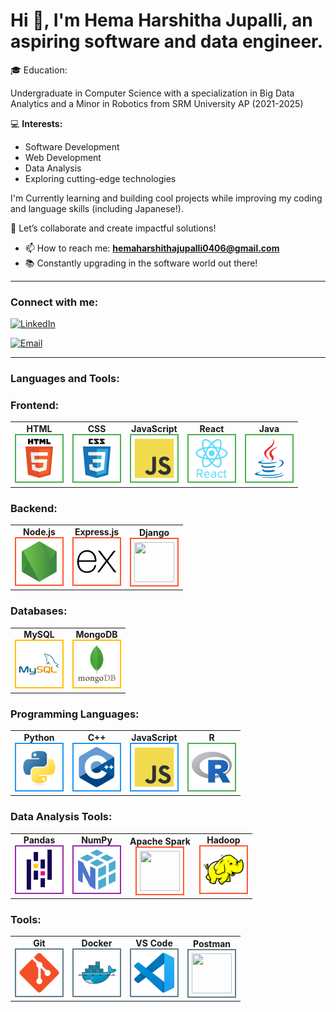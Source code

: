 
<!--## Usage Policy 📄

Please **do not copy the code directly from this repository**. Instead, fork this repository or clone it if you want to use or modify the code. Respecting this policy helps ensure proper attribution and version control. Thank you!

By using the code in this repository, you agree to these terms.

## Why Fork or Clone?

Forking or cloning the repository allows you to:
- Get the latest updates.
- Keep your changes separate and organized.
- Contribute back to the original project.

You can follow the below steps:
- Fork the repository: Click on the "Fork" button at the top-right and star the repo.
- Clone the repository: Use the following command:
   git clone https://github.com/your-username/your-repo-name.git
- Start working on your fork
- If you've made improvements or fixes in your fork that you want to share with the original project, you can commit the changes and create a pull request.

-->

# Hi 👋, I'm Hema Harshitha Jupalli, an aspiring software and data engineer.

🎓 Education:

Undergraduate in Computer Science with a specialization in Big Data Analytics and a Minor in Robotics from SRM University AP (2021-2025)

💻 **Interests:**  
- Software Development  
- Web Development  
- Data Analysis  
- Exploring cutting-edge technologies  


I'm Currently learning and building cool projects while improving my coding and language skills (including Japanese!).

🤝 Let’s collaborate and create impactful solutions!



<!--
<p align="left"> <a href="https://twitter.com/rahulmahanthi" target="blank"><img src="https://img.shields.io/twitter/follow/rahulmahanthi?logo=twitter&style=for-the-badge" alt="rahulmahanthi" /></a> </p>
-->


- 📫 How to reach me: **hemaharshithajupalli0406@gmail.com**
- 📚 Constantly upgrading in the software world out there!
---


### Connect with me:
[![LinkedIn](https://img.shields.io/badge/-Jupalli%20Hema%20Harshitha-blue?style=flat-square&logo=linkedin&logoColor=white&link=https://www.linkedin.com/in/hema-harshitha-0848a524a/)](https://www.linkedin.com/in/hema-harshitha-0848a524a/)

[![Email](https://img.shields.io/badge/-hemaharshithajupalli0406@gmail.com-black?style=flat-square&logo=gmail&logoColor=white&link=mailto:hemaharshithajupalli0406@gmail.com)](mailto:hemaharshithajupalli0406@gmail.com)



---

### Languages and Tools:

### Frontend:
<center> 
<table> 
<tbody> 
<tr> 
<td align="center"> <span><strong>HTML</strong></span><br/> <img height="64px" width="64px" src="https://raw.githubusercontent.com/devicons/devicon/master/icons/html5/html5-original-wordmark.svg" style="border: 2px solid #4CAF50; padding: 5px;"> </td> 
<td align="center"> <span><strong>CSS</strong></span><br/> <img height="64px" width="64px" src="https://raw.githubusercontent.com/devicons/devicon/master/icons/css3/css3-original-wordmark.svg" style="border: 2px solid #4CAF50; padding: 5px;"> </td> 
<td align="center"> <span><strong>JavaScript</strong></span><br/> <img height="64px" width="64px" src="https://raw.githubusercontent.com/devicons/devicon/master/icons/javascript/javascript-original.svg" style="border: 2px solid #4CAF50; padding: 5px;"> </td> 
<td align="center"> <span><strong>React</strong></span><br/> <img height="64px" width="64px" src="https://raw.githubusercontent.com/devicons/devicon/master/icons/react/react-original-wordmark.svg" style="border: 2px solid #4CAF50; padding: 5px;"> </td> 
</td> 
<td align="center"> 
  <span><strong>Java</strong></span><br/> 
  <img height="64px" width="64px" src="https://raw.githubusercontent.com/devicons/devicon/master/icons/java/java-original.svg" style="border: 2px solid #4CAF50; padding: 5px;">
   
</td>
</td>
</tr> 
</tbody> 
</table> 
</center>

### Backend:
<center> 
<table> 
<tbody> 
<tr> 
<td align="center"> <span><strong>Node.js</strong></span><br/> <img height="64px" width="64px" src="https://raw.githubusercontent.com/devicons/devicon/master/icons/nodejs/nodejs-original.svg" style="border: 2px solid #FF5733; padding: 5px;"> </td> 
<td align="center"> <span><strong>Express.js</strong></span><br/> <img height="64px" width="64px" src="https://raw.githubusercontent.com/devicons/devicon/master/icons/express/express-original.svg" style="border: 2px solid #FF5733; padding: 5px;"> </td> 
<td align="center"> 
  <span><strong>Django</strong></span><br/> 
  <img height="64px" width="64px" src="https://img.icons8.com/?size=100&id=IuuVVwsdTi2v&format=png&color=000000" style="border: 2px solid #FF5733; padding: 5px;"> 
</td>



</td>
</td>
</tr> 
</tbody> 
</table> 
</center>

### Databases:
<center> 
<table> 
<tbody> 
<tr> 
<td align="center"> <span><strong>MySQL</strong></span><br/> <img height="64px" width="64px" src="https://raw.githubusercontent.com/devicons/devicon/master/icons/mysql/mysql-original-wordmark.svg" style="border: 2px solid #FFC107; padding: 5px;"> </td> 
<td align="center"> <span><strong>MongoDB</strong></span><br/> <img height="64px" width="64px" src="https://raw.githubusercontent.com/devicons/devicon/master/icons/mongodb/mongodb-original-wordmark.svg" style="border: 2px solid #FFC107; padding: 5px;"> </td> 

</tr> 
</tbody> 
</table> 
</center>

### Programming Languages:
<center> 
<table> 
<tbody> 
<tr> 
<td align="center"> <span><strong>Python</strong></span><br/> <img height="64px" width="64px" src="https://raw.githubusercontent.com/devicons/devicon/master/icons/python/python-original.svg" style="border: 2px solid #2196F3; padding: 5px;"> </td> 
<td align="center"> <span><strong>C++</strong></span><br/> <img height="64px" width="64px" src="https://raw.githubusercontent.com/devicons/devicon/master/icons/cplusplus/cplusplus-original.svg" style="border: 2px solid #2196F3; padding: 5px;"> </td> 
<td align="center"> <span><strong>JavaScript</strong></span><br/> <img height="64px" width="64px" src="https://raw.githubusercontent.com/devicons/devicon/master/icons/javascript/javascript-original.svg" style="border: 2px solid #2196F3; padding: 5px;"> </td> 
<td align="center"> 
  <span><strong>R</strong></span><br/> 
  <img height="64px" width="64px" src="https://raw.githubusercontent.com/devicons/devicon/master/icons/r/r-original.svg" style="border: 2px solid #4CAF50; padding: 5px;">
</tr> 
</tbody> 
</table> 
</center>

### Data Analysis Tools:
<center> 
<table> 
<tbody> 
<tr> 
<td align="center"> <span><strong>Pandas</strong></span><br/> <img height="64px" width="64px" src="https://raw.githubusercontent.com/devicons/devicon/master/icons/pandas/pandas-original.svg" style="border: 2px solid #9C27B0; padding: 5px;"> </td> 
<td align="center"> <span><strong>NumPy</strong></span><br/> <img height="64px" width="64px" src="https://raw.githubusercontent.com/devicons/devicon/master/icons/numpy/numpy-original.svg" style="border: 2px solid #9C27B0; padding: 5px;"> </td> 
<td align="center"> 
  <span><strong>Apache Spark</strong></span><br/> 
  <img height="64px" width="64px" src="https://spark.apache.org/images/spark-logo-back.png" style="border: 2px solid #FF5733; padding: 5px;"> 
</td>

<td align="center"> 
  <span><strong>Hadoop</strong></span><br/> 
  <img height="64px" width="64px" src="https://raw.githubusercontent.com/devicons/devicon/master/icons/hadoop/hadoop-original.svg" style="border: 2px solid #FF5733; padding: 5px;"> 
</td>

</tr> 
</tbody> 
</table> 
</center>

### Tools:
<center> 
<table> 
<tbody> 
<tr> 
<td align="center"> <span><strong>Git</strong></span><br/> <img height="64px" width="64px" src="https://raw.githubusercontent.com/devicons/devicon/master/icons/git/git-original.svg" style="border: 2px solid #607D8B; padding: 5px;"> </td> 
<td align="center"> <span><strong>Docker</strong></span><br/> <img height="64px" width="64px" src="https://raw.githubusercontent.com/devicons/devicon/master/icons/docker/docker-original.svg" style="border: 2px solid #607D8B; padding: 5px;"> </td> 
<td align="center"> <span><strong>VS Code</strong></span><br/> <img height="64px" width="64px" src="https://raw.githubusercontent.com/devicons/devicon/master/icons/vscode/vscode-original.svg" style="border: 2px solid #607D8B; padding: 5px;"> </td> 
<td align="center"> <span><strong>Postman</strong></span><br/> <img height="64px" width="64px" src="https://www.vectorlogo.zone/logos/getpostman/getpostman-icon.svg" style="border: 2px solid #607D8B; padding: 5px;"> </td> 
</tr> 
</tbody> 
</table> 
</center>

